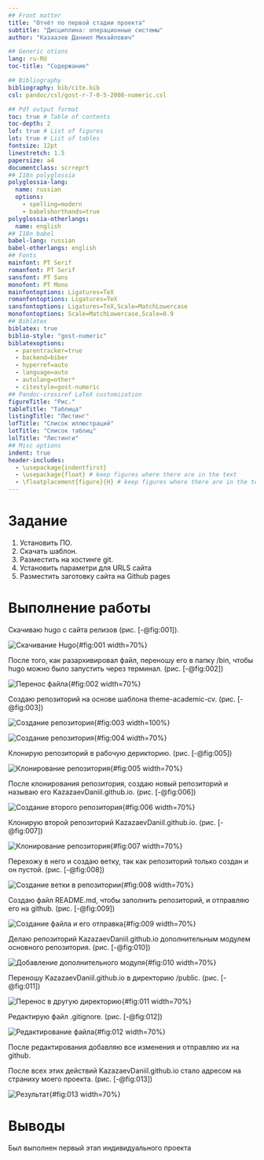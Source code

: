```yaml
---
## Front matter
title: "Отчёт по первой стадии проекта"
subtitle: "Дисциплина: операционные системы"
author: "Казаазев Даниил Михайлович"

## Generic otions
lang: ru-RU
toc-title: "Содержание"

## Bibliography
bibliography: bib/cite.bib
csl: pandoc/csl/gost-r-7-0-5-2008-numeric.csl

## Pdf output format
toc: true # Table of contents
toc-depth: 2
lof: true # List of figures
lot: true # List of tables
fontsize: 12pt
linestretch: 1.5
papersize: a4
documentclass: scrreprt
## I18n polyglossia
polyglossia-lang:
  name: russian
  options:
	- spelling=modern
	- babelshorthands=true
polyglossia-otherlangs:
  name: english
## I18n babel
babel-lang: russian
babel-otherlangs: english
## Fonts
mainfont: PT Serif
romanfont: PT Serif
sansfont: PT Sans
monofont: PT Mono
mainfontoptions: Ligatures=TeX
romanfontoptions: Ligatures=TeX
sansfontoptions: Ligatures=TeX,Scale=MatchLowercase
monofontoptions: Scale=MatchLowercase,Scale=0.9
## Biblatex
biblatex: true
biblio-style: "gost-numeric"
biblatexoptions:
  - parentracker=true
  - backend=biber
  - hyperref=auto
  - language=auto
  - autolang=other*
  - citestyle=gost-numeric
## Pandoc-crossref LaTeX customization
figureTitle: "Рис."
tableTitle: "Таблица"
listingTitle: "Листинг"
lofTitle: "Список иллюстраций"
lotTitle: "Список таблиц"
lolTitle: "Листинги"
## Misc options
indent: true
header-includes:
  - \usepackage{indentfirst}
  - \usepackage{float} # keep figures where there are in the text
  - \floatplacement{figure}{H} # keep figures where there are in the text
---
```


# Задание

1. Установить ПО.
2. Скачать шаблон.
3. Разместить на хостинге git.
4. Установить параметри для URLS сайта
5. Разместить заготовку сайта на Github pages

# Выполнение работы

Скачиваю hugo с сайта релизов (рис. [-@fig:001]).

![Скачивание Hugo](image/1.png){#fig:001 width=70%}

После того, как разархивировал файл, переношу его в папку /bin, чтобы hugo можно было запустить через терминал. (рис. [-@fig:002])

![Перенос файла](image/2.png){#fig:002 width=70%}

Создаю репозиторий на основе шаблона theme-academic-cv. (рис. [-@fig:003])

![Создание репозитория](image/3.png){#fig:003 width=100%}

![Создание репозитория](image/4.png){#fig:004 width=70%}

Клонирую репозиторий в рабочую дерикторию. (рис. [-@fig:005])

![Клонирование репозитория](image/5.png){#fig:005 width=70%}

После клонирования репозитория, создаю новый репозиторий и называю его KazazaevDaniil.github.io. (рис. [-@fig:006])

![Создание второго репозитория](image/6.png){#fig:006 width=70%}

Клонирую второй репозиторий KazazaevDaniil.github.io. (рис. [-@fig:007])

![Клонирование репозитория](image/7.png){#fig:007 width=70%}

Перехожу в него и создаю ветку, так как репозиторий только создан и он пустой. (рис. [-@fig:008])

![Создание ветки в репозитории](image/8.png){#fig:008 width=70%}

Создаю файл README.md, чтобы заполнить репозиторий, и отправляю его на github. (рис. [-@fig:009])

![Создание файла и его отправка](image/9.png){#fig:009 width=70%}

Делаю репозиторий KazazaevDaniil.github.io дополнительным модулем основного репозитория. (рис. [-@fig:010])

![Добавление дополнительного модуля](image/10.png){#fig:010 width=70%}

Переношу KazazaevDaniil.github.io в директорию /public. (рис. [-@fig:011])

![Перенос в другую директорию](image/11.png){#fig:011 width=70%}

Редактирую файл .gitignore. (рис. [-@fig:012])

![Редактирование файла](image/12.png){#fig:012 width=70%}

После редактирования добавляю все изменения и отправляю их на github.

После всех этих действий KazazaevDaniil.github.io стало адресом на страниху моего проекта. (рис. [-@fig:013])

![Результат](image/13.png){#fig:013 width=70%}

# Выводы

Был выполнен первый этап индивидуального проекта
